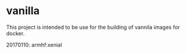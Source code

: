 # vanilla
This project is intended to be use for the building of vannila images for docker.

20170110:  armhf:xenial
